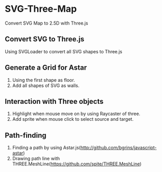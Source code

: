# SVG-Three-Map
Convert SVG Map to 2.5D with Three.js

## Convert SVG to Three.js
Using SVGLoader to convert all SVG shapes to Three.js

## Generate a Grid for Astar
1. Using the first shape as floor.
2. Add all shapes of SVG as walls.

## Interaction with Three objects
1. Highlight when mouse move on by using Raycaster of three.
2. Add sprite when mouse click to select source and target.

## Path-finding
1. Finding a path by using Astar.js(http://github.com/bgrins/javascript-astar)
2. Drawing path line with THREE.MeshLine(https://github.com/spite/THREE.MeshLine)
	